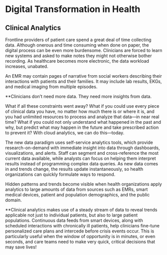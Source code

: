 # Digital Transformation in Health


## Clinical Analytics

Frontline providers of patient care spend a great deal of time collecting data. Although onerous and time consuming when done on paper, the digital process can be even more burdensome. Clinicians are forced to learn new systems and asked to make notes they might not otherwise bother recording. As healthcare becomes more electronic, the data workload increases, unabated.

An EMR may contain pages of narrative from social workers describing their interactions with patients and their families. It may include lab results, EKGs, and medical imaging from multiple episodes.

**Clinicians don’t need more data. They need more insights from data.

What if all these constraints went away? What if you could use every piece of clinical data you have, no matter how much there is or where it is, and you had unlimited resources to process and analyze that data—in near real time? What if you could not only understand what happened in the past and why, but predict what may happen in the future and take prescribed action to prevent it? With cloud analytics, we can do this—today.

The new data paradigm uses self-service analytics tools, which provide research-on-demand with immediate insight into data through dashboards, visualizations, and alerts. Staff can segment and cross-reference the most current data available, while analysts can focus on helping them interpret results instead of programming complex data queries. As new data comes in and trends change, the results update instantaneously, so health organizations can quickly formulate ways to respond.

Hidden patterns and trends become visible when health organizations apply analytics to large amounts of data from sources such as EMRs, smart medical devices, patient and population demographics, and the public domain.

**Clinical analytics makes use of a steady stream of data to reveal trends applicable not just to individual patients, but also to large patient populations. Continuous data feeds from smart devices, along with scheduled interactions with chronically ill patients,
help clinicians fine-tune personalized care plans and intercede before crisis events occur. This is particularly useful when the window of opportunity is in minutes, or even seconds, and care teams need to make very quick, critical decisions that may save lives!

